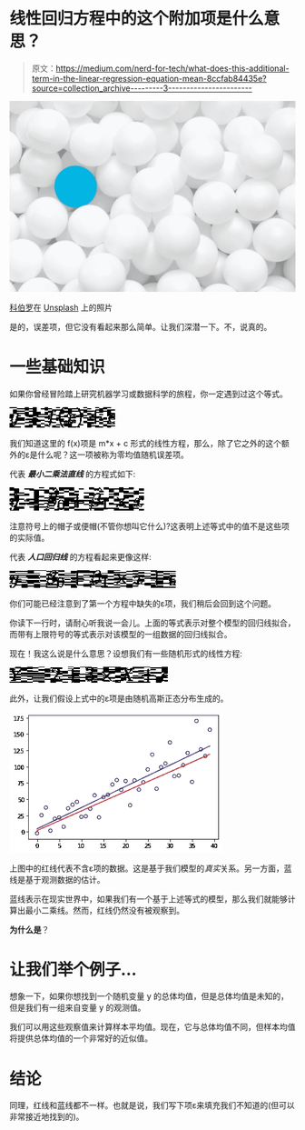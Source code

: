# 线性回归方程中的这个附加项是什么意思？

> 原文：<https://medium.com/nerd-for-tech/what-does-this-additional-term-in-the-linear-regression-equation-mean-8ccfab84435e?source=collection_archive---------3----------------------->

![](img/42685175bd92b67779ee456a12a9c167.png)

[科伯罗](https://unsplash.com/@cobro?utm_source=medium&utm_medium=referral)在 [Unsplash](https://unsplash.com?utm_source=medium&utm_medium=referral) 上的照片

是的，误差项，但它没有看起来那么简单。让我们深潜一下。不，说真的。

# 一些基础知识

如果你曾经冒险踏上研究机器学习或数据科学的旅程，你一定遇到过这个等式。

![](img/484c83a0792ea81555504eec10b10a3f.png)

我们知道这里的 f(x)项是 m*x + c 形式的线性方程，那么，除了它之外的这个额外的ε是什么呢？这一项被称为零均值随机误差项。

代表 ***最小二乘法直线*** 的方程式如下:

![](img/08afb3d60029c33d5189a6169eecd36e.png)

注意符号上的帽子或便帽(不管你想叫它什么)?这表明上述等式中的值不是这些项的实际值。

代表 ***人口回归线*** 的方程看起来更像这样:

![](img/3b8940a35ac49f34bfb34fcd493ba3d2.png)

你们可能已经注意到了第一个方程中缺失的ε项，我们稍后会回到这个问题。

你读下一行时，请耐心听我说一会儿。上面的等式表示对整个模型的回归线拟合，而带有上限符号的等式表示对该模型的一组数据的回归线拟合。

现在！我这么说是什么意思？设想我们有一些随机形式的线性方程:

![](img/7d0cf222955856792b08b6e8b429a921.png)

此外，让我们假设上式中的ε项是由随机高斯正态分布生成的。

![](img/5952cd88c9ca5fff60fe74daf3fc5228.png)

上图中的红线代表不含ε项的数据。这是基于我们模型的*真实*关系。另一方面，蓝线是基于观测数据的估计。

蓝线表示在现实世界中，如果我们有一个基于上述等式的模型，那么我们就能够计算出最小二乘线。然而，红线仍然没有被观察到。

**为什么是**？

# 让我们举个例子…

想象一下，如果你想找到一个随机变量 y 的总体均值，但是总体均值是未知的，但是我们有一组来自变量 y 的观测值。

我们可以用这些观察值来计算样本平均值。现在，它与总体均值不同，但样本均值将提供总体均值的一个非常好的近似值。

# 结论

同理，红线和蓝线都不一样。也就是说，我们写下项ε来填充我们不知道的(但可以非常接近地找到的)。